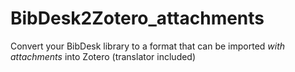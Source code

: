 BibDesk2Zotero_attachments
==========================

Convert your BibDesk library to a format that can be imported *with attachments* into Zotero (translator included)
